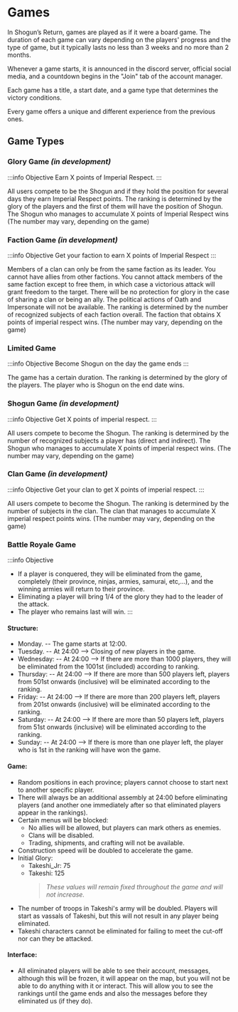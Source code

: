 # Games

In Shogun’s Return, games are played as if it were a board game. The duration of each game can vary depending on the players' progress and the type of game, but it typically lasts no less than 3 weeks and no more than 2 months.

Whenever a game starts, it is announced in the discord server, official social media, and a countdown begins in the "Join" tab of the account manager. <!-- Additionally, there is an option to receive notifications via email. -->

Each game has a title, a start date, and a game type that determines the victory conditions.

Every game offers a unique and different experience from the previous ones.

## Game Types

### Glory Game *(in development)*

:::info Objective
Earn X points of Imperial Respect.
:::

All users compete to be the Shogun and if they hold the position for several days they earn Imperial Respect points.
The ranking is determined by the glory of the players and the first of them will have the position of Shogun.
The Shogun who manages to accumulate X points of Imperial Respect wins (The number may vary, depending on the game)

### Faction Game *(in development)*

:::info Objective
Get your faction to earn X points of Imperial Respect
:::

Members of a clan can only be from the same faction as its leader.
You cannot have allies from other factions.
You cannot attack members of the same faction except to free them, in which case a victorious attack will grant freedom to the target. There will be no protection for glory in the case of sharing a clan or being an ally.
The political actions of Oath and Impersonate will not be available.
The ranking is determined by the number of recognized subjects of each faction overall.
The faction that obtains X points of imperial respect wins. (The number may vary, depending on the game)

### Limited Game

:::info Objective
Become Shogun on the day the game ends
:::

The game has a certain duration.
The ranking is determined by the glory of the players.
The player who is Shogun on the end date wins.

### Shogun Game *(in development)*

:::info Objective
Get X points of imperial respect.
:::

All users compete to become the Shogun.
The ranking is determined by the number of recognized subjects a player has (direct and indirect).
The Shogun who manages to accumulate X points of imperial respect wins. (The number may vary, depending on the game)

### Clan Game *(in development)*

:::info Objective
Get your clan to get X points of imperial respect.
:::

All users compete to become the Shogun.
The ranking is determined by the number of subjects in the clan.
The clan that manages to accumulate X imperial respect points wins. (The number may vary, depending on the game)

### Battle Royale Game

:::info Objective
- If a player is conquered, they will be eliminated from the game, completely (their province, ninjas, armies, samurai, etc,...), and the winning armies will return to their province.
- Eliminating a player will bring 1/4 of the glory they had to the leader of the attack.
- The player who remains last will win.
:::

#### Structure:

<!-- [Reference Spanish time] -->

- Monday. -- The game starts at 12:00.
- Tuesday. -- At 24:00 --> Closing of new players in the game.
- Wednesday: -- At 24:00 --> If there are more than 1000 players, they will be eliminated from the 1001st (included) according to ranking.
- Thursday: -- At 24:00 --> If there are more than 500 players left, players from 501st onwards (inclusive) will be eliminated according to the ranking.
- Friday: -- At 24:00 --> If there are more than 200 players left, players from 201st onwards (inclusive) will be eliminated according to the ranking.
- Saturday: -- At 24:00 --> If there are more than 50 players left, players from 51st onwards (inclusive) will be eliminated according to the ranking.
- Sunday: -- At 24:00 --> If there is more than one player left, the player who is 1st in the ranking will have won the game.

#### Game:

- Random positions in each province; players cannot choose to start next to another specific player.
- There will always be an additional assembly at 24:00 before eliminating players (and another one immediately after so that eliminated players appear in the rankings).
- Certain menus will be blocked:
    - No allies will be allowed, but players can mark others as enemies.
    - Clans will be disabled.
    - Trading, shipments, and crafting will not be available.
- Construction speed will be doubled to accelerate the game.
- Initial Glory:
    - Takeshi_Jr: 75
    - Takeshi: 125
        > *These values will remain fixed throughout the game and will not increase.*
- The number of troops in Takeshi's army will be doubled. Players will start as vassals of Takeshi, but this will not result in any player being eliminated.
- Takeshi characters cannot be eliminated for failing to meet the cut-off nor can they be attacked.

#### Interface:

<!-- - A special plugin has been added for this type of game to inform us (ranking position, next cutoff date, link to already eliminated, etc,...).
- You will be able to see a list of eliminated players: Date + Player + Player who conquered him. -->
- All eliminated players will be able to see their account, messages, although this will be frozen, it will appear on the map, but you will not be able to do anything with it or interact. This will allow you to see the rankings until the game ends and also the messages before they eliminated us (if they do).

<!-- ## Winter

Games, regardless of their type, can have the winter feature. In these games, a plugin appears that indicates the season in which the empire is located. Every 6 hours the season changes:

- From 7am to 1pm it is spring
- From 1pm to 7pm it is summer
- From 7pm to 1am it is autumn
- From 1am to 7am it is winter

During winter, no type of army movement (including attacks or liberations), ninja missions or trade pacts can be carried out. Neither can these types of actions be started if they are going to end in winter.

Winter is a feature that makes games more relaxed, since it means that during the night hours there is no possibility of receiving attacks. -->
